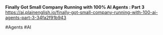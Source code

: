 **Finally Got Small Company Running with 100% AI Agents : Part 3**
https://ai.plainenglish.io/finally-got-small-company-running-with-100-ai-agents-part-3-34fa2f91b943

#Agents #AI 
